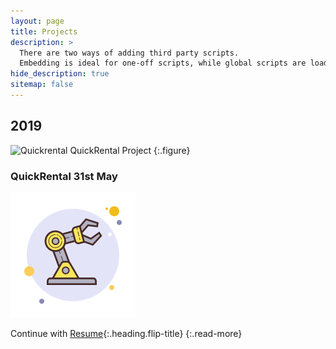 ```yaml
---
layout: page
title: Projects
description: >
  There are two ways of adding third party scripts.
  Embedding is ideal for one-off scripts, while global scripts are loaded on every page.
hide_description: true
sitemap: false
---
```


## 2019
<!-- GIFs -->
![Quickrental](images/projects/details.gif)
QuickRental Project
{:.figure}

### QuickRental 31st May

![Quickrental](images/icons/robot.png)

Continue with [Resume](resume.md){:.heading.flip-title}
{:.read-more}
